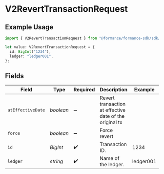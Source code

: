# V2RevertTransactionRequest

## Example Usage

```typescript
import { V2RevertTransactionRequest } from "@formance/formance-sdk/sdk/models/operations";

let value: V2RevertTransactionRequest = {
  id: BigInt("1234"),
  ledger: "ledger001",
};
```

## Fields

| Field                                                   | Type                                                    | Required                                                | Description                                             | Example                                                 |
| ------------------------------------------------------- | ------------------------------------------------------- | ------------------------------------------------------- | ------------------------------------------------------- | ------------------------------------------------------- |
| `atEffectiveDate`                                       | *boolean*                                               | :heavy_minus_sign:                                      | Revert transaction at effective date of the original tx |                                                         |
| `force`                                                 | *boolean*                                               | :heavy_minus_sign:                                      | Force revert                                            |                                                         |
| `id`                                                    | *BigInt*                                                | :heavy_check_mark:                                      | Transaction ID.                                         | 1234                                                    |
| `ledger`                                                | *string*                                                | :heavy_check_mark:                                      | Name of the ledger.                                     | ledger001                                               |